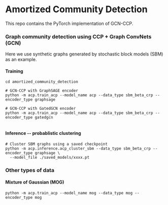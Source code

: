 # Amortized Community Detection 



This repo contains the PyTorch implementation of GCN-CCP.

<!-- a normal html comment  
- Ari Pakman*, Yueqi Wang*, Yoonho Lee, Pallab Basu, Juho Lee, Yee Whye Teh, Liam Paninski, [Attentive Clustering Processes](https://arxiv.org/abs/2010.15727), arXiv preprint 2020
- Ari Pakman, Yueqi Wang, Catalin Mitelut, JinHyung Lee, Liam Paninski, [Neural Clustering Processes](https://arxiv.org/abs/1901.00409), ICML 2020
-->

### Graph community detection using CCP + Graph ConvNets (GCN)

Here we use synthetic graphs generated by stochastic block models (SBM) as an example.
#### Training
```
cd amortized_community_detection

# GCN-CCP with GraphSAGE encoder
python -m acp.train_acp --model_name acp --data_type sbm_beta_crp --encoder_type graphsage

# GCN-CCP with GatedGCN encoder
python -m acp.train_acp --model_name acp --data_type sbm_beta_crp --encoder_type gatedgcn


```

#### Inference -- probablistic clustering
```
# Cluster SBM graphs using a saved checkpoint
python -m acp.inference.acp_cluster_sbm --data_type sbm_beta_crp --encoder_type graphsage \
  --model_file ./saved_models/xxxx.pt

```

### Other types of data

#### Mixture of Gaussian (MOG)
```
python -m acp.train_acp --model_name mog --data_type mog --encoder_type mog
```

